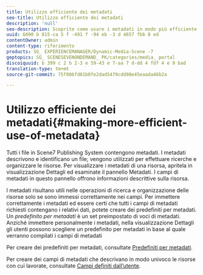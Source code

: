 ```yaml
---
title: Utilizzo efficiente dei metadati
seo-title: Utilizzo efficiente dei metadati
description: 'null'
seo-description: Scoprite come usare i metadati in modo più efficiente.
uuid: 6690 b 815-ca 5 f -491 f -94 eb -3 d 4657 fbb 8 ed
contentOwner: admin
content-type: riferimento
products: SG_ EXPERIENCEMANAGER/Dynamic-Media-Scene -7
geptopics: SG_ SCENESEVENONDEMAND_ PK/categories/media_ portal
discoiquuid: b 399 c 2 b 2-3 e 59-43 e 7-aa 7 d-dd 4 fdf 4 e 9 bad
translation-type: tm+mt
source-git-commit: 75f006fd81b0fe2dad5479cdd98e45eaada46b2a

---
```



# Utilizzo efficiente dei metadati{#making-more-efficient-use-of-metadata}

Tutti i file in Scene7 Publishing System contengono metadati. I metadati descrivono e identificano un file; vengono utilizzati per effettuare ricerche e organizzare le risorse. Per visualizzare i metadati di una risorsa, apritela in visualizzazione Dettagli ed esaminate il pannello Metadati. I campi di metadati in questo pannello offrono informazioni descrittive sulla risorsa.

I metadati risultano utili nelle operazioni di ricerca e organizzazione delle risorse solo se sono immessi correttamente nei campi. Per immettere correttamente i metadati ed essere certi che tutti i campi di metadati richiesti contengano i relativi dati, potete creare dei predefiniti per metadati. Un *predefinito per metadati* è un set preimpostato di voci di metadati. Anziché immettere personalmente i metadati, nella visualizzazione Dettagli gli utenti possono scegliere un predefinito per metadati in base al quale verranno compilati i campi di metadati 

Per creare dei predefiniti per metadati, consultate [Predefiniti per metadati](application-setup.md#metadata_presets).

Per creare dei campi di metadati che descrivano in modo univoco le risorse con cui lavorate, consultate [Campi definiti dall’utente](application-setup.md#user_defined_fields).
